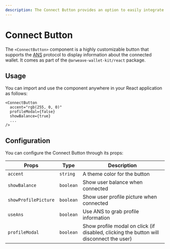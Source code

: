 ```yaml
---
description: The Connect Button provides an option to easily integrate the Wallet Kit
---
```


# Connect Button

The `<ConnectButton>` component is a highly customizable button that supports the [ANS](https://ans.gg) protocol to display information about the connected wallet. It comes as part of the `@arweave-wallet-kit/react` package.

## Usage

You can import and use the component anywhere in your React application as follows:

```tsx
<ConnectButton
  accent="rgb(255, 0, 0)"
  profileModal={false}
  showBalance={true}
  ...
/>
```

## Configuration

You can configure the Connect Button through its props:

| Props                | Type      | Description                                                                             |
| -------------------- | --------- | --------------------------------------------------------------------------------------- |
| `accent`             | `string`  | A theme color for the button                                                            |
| `showBalance`        | `boolean` | Show user balance when connected                                                        |
| `showProfilePicture` | `boolean` | Show user profile picture when connected                                                |
| `useAns`             | `boolean` | Use ANS to grab profile information                                                     |
| `profileModal`       | `boolean` | Show profile modal on click (if disabled, clicking the button will disconnect the user) |

